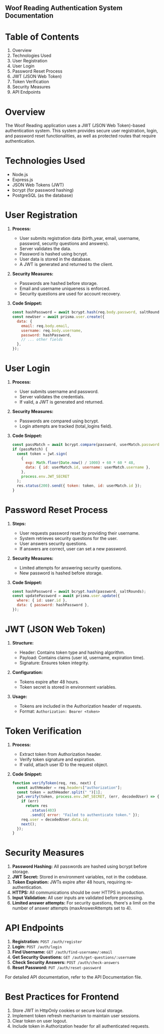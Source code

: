 ## Woof Reading Authentication System Documentation

# Table of Contents

1. Overview
2. Technologies Used
3. User Registration
4. User Login
5. Password Reset Process
6. JWT (JSON Web Token)
7. Token Verification
8. Security Measures
9. API Endpoints

# Overview

The Woof Reading application uses a JWT (JSON Web Token)-based authentication system. This system provides secure user registration, login, and password reset functionalities, as well as protected routes that require authentication.

# Technologies Used

- Node.js
- Express.js
- JSON Web Tokens (JWT)
- bcrypt (for password hashing)
- PostgreSQL (as the database)

# User Registration

1. **Process:**

   - User submits registration data (birth_year, email, username, password, security questions and answers).
   - Server validates the data.
   - Password is hashed using bcrypt.
   - User data is stored in the database.
   - A JWT is generated and returned to the client.

2. **Security Measures:**

   - Passwords are hashed before storage.
   - Email and username uniqueness is enforced.
   - Security questions are used for account recovery.

3. **Code Snippet:**
   ```javascript
   const hashPassword = await bcrypt.hash(req.body.password, saltRounds);
   const newUser = await prisma.user.create({
     data: {
       email: req.body.email,
       username: req.body.username,
       password: hashPassword,
       // ... other fields
     },
   });
   ```

# User Login

1. **Process:**

   - User submits username and password.
   - Server validates the credentials.
   - If valid, a JWT is generated and returned.

2. **Security Measures:**

   - Passwords are compared using bcrypt.
   - Login attempts are tracked (total_logins field).

3. **Code Snippet:**
   ```javascript
   const passMatch = await bcrypt.compare(password, userMatch.password);
   if (passMatch) {
     const token = jwt.sign(
       {
         exp: Math.floor(Date.now() / 1000) + 60 * 60 * 48,
         data: { id: userMatch.id, username: userMatch.username },
       },
       process.env.JWT_SECRET
     );
     res.status(200).send({ token: token, id: userMatch.id });
   }
   ```

# Password Reset Process

1. **Steps:**

   - User requests password reset by providing their username.
   - System retrieves security questions for the user.
   - User answers security questions.
   - If answers are correct, user can set a new password.

2. **Security Measures:**

   - Limited attempts for answering security questions.
   - New password is hashed before storage.

3. **Code Snippet:**
   ```javascript
   const hashPassword = await bcrypt.hash(password, saltRounds);
   const updatePassword = await prisma.user.update({
     where: { id: user.id },
     data: { password: hashPassword },
   });
   ```

# JWT (JSON Web Token)

1. **Structure:**

   - Header: Contains token type and hashing algorithm.
   - Payload: Contains claims (user id, username, expiration time).
   - Signature: Ensures token integrity.

2. **Configuration:**

   - Tokens expire after 48 hours.
   - Token secret is stored in environment variables.

3. **Usage:**
   - Tokens are included in the Authorization header of requests.
   - Format: `Authorization: Bearer <token>`

# Token Verification

1. **Process:**

   - Extract token from Authorization header.
   - Verify token signature and expiration.
   - If valid, attach user ID to the request object.

2. **Code Snippet:**
   ```javascript
   function verifyToken(req, res, next) {
     const authHeader = req.headers["authorization"];
     const token = authHeader.split(" ")[1];
     jwt.verify(token, process.env.JWT_SECRET, (err, decodedUser) => {
       if (err)
         return res
           .status(403)
           .send({ error: "Failed to authenticate token." });
       req.user = decodedUser.data.id;
       next();
     });
   }
   ```

# Security Measures

1. **Password Hashing:** All passwords are hashed using bcrypt before storage.
2. **JWT Secret:** Stored in environment variables, not in the codebase.
3. **Token Expiration:** JWTs expire after 48 hours, requiring re-authentication.
4. **HTTPS:** All communications should be over HTTPS in production.
5. **Input Validation:** All user inputs are validated before processing.
6. **Limited answer attempts:** For security questions, there's a limit on the number of answer attempts (maxAnswerAttempts set to 4).

# API Endpoints

1. **Registration:** `POST /auth/register`
2. **Login:** `POST /auth/login`
3. **Find Username:** `GET /auth/find-username/:email`
4. **Get Security Questions:** `GET /auth/get-questions/:username`
5. **Check Security Answers:** `POST /auth/check-answers`
6. **Reset Password:** `PUT /auth/reset-password`

For detailed API documentation, refer to the API Documentation file.

# Best Practices for Frontend

1. Store JWT in HttpOnly cookies or secure local storage.
2. Implement token refresh mechanism to maintain user sessions.
3. Clear token on user logout.
4. Include token in Authorization header for all authenticated requests.
